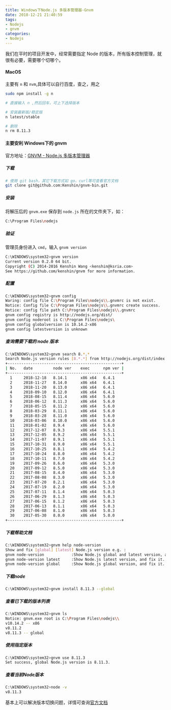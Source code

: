 ```yaml
---
title: Windows下Node.js 多版本管理器-Gnvm
date: 2018-12-21 21:40:59
tags:
- Nodejs
- gnvm
categories:
- Nodejs
---
```


我们在平时的项目开发中，经常需要指定 Node 的版本，所有版本控制管理，就很有必要，需要哪个切哪个。
<!--more-->
#### MacOS
主要有 `n` 和 `nvm`,具体可以自行百度，查之，用之

```bash
sudo npm install -g n

# 直接输入 n ,然后回车，可上下选择版本

# 安装最新版/稳定版
n latest/stable

# 删除
n rm 8.11.3
```

#### 主要安利 Windows下的 gnvm
官方地址：[GNVM - Node.js 多版本管理器](https://github.com/kenshin/gnvm)

##### 下载
```bash
# 使用 git bash，其它下载方式如 go、curl等可查看官方文档
git clone git@github.com:Kenshin/gnvm-bin.git
```

##### 安装
将解压后的 `gnvm.exe` 保存到 `node.js` 所在的文件夹下，如：
```bash
C:\Program Files\nodejs
```

##### 验证
管理员身份进入 `cmd`，输入 `gnvm version`
```bash
C:\WINDOWS\system32>gnvm version
Current version 0.2.0 64 bit.
Copyright (C) 2014-2016 Kenshin Wang <kenshin@ksria.com>
See https://github.com/kenshin/gnvm for more information.
```
##### 配置
```bash
C:\WINDOWS\system32>gnvm config
Waring: config file C:\Program Files\nodejs\\.gnvmrc is not exist.
Notice: Config file C:\Program Files\nodejs\\.gnvmrc create success.
Notice: config file path C:\Program Files\nodejs\\.gnvmrc
gnvm config registry is http://nodejs.org/dist/
gnvm config noderoot is C:\Program Files\nodejs\
gnvm config globalversion is 10.14.2-x86
gnvm config latestversion is unknown
```
##### 查询需要下载的 node 版本
```bash
C:\WINDOWS\system32>gnvm search 8.*.*
Search Node.js version rules [8.*.*] from http://nodejs.org/dist/index.json, please wait.
+--------------------------------------------------+
| No.   date         node ver    exec      npm ver |
+--------------------------------------------------+
  1     2018-12-18   8.14.1      x86 x64   6.4.1
  2     2018-11-27   8.14.0      x86 x64   6.4.1
  3     2018-11-20   8.13.0      x86 x64   6.4.1
  4     2018-09-10   8.12.0      x86 x64   6.4.1
  5     2018-08-15   8.11.4      x86 x64   5.6.0
  6     2018-06-12   8.11.3      x86 x64   5.6.0
  7     2018-05-15   8.11.2      x86 x64   5.6.0
  8     2018-03-29   8.11.1      x86 x64   5.6.0
  9     2018-03-28   8.11.0      x86 x64   5.6.0
  10    2018-03-06   8.10.0      x86 x64   5.6.0
  11    2018-01-02   8.9.4       x86 x64   5.6.0
  12    2017-12-07   8.9.3       x86 x64   5.5.1
  13    2017-12-05   8.9.2       x86 x64   5.5.1
  14    2017-11-07   8.9.1       x86 x64   5.5.1
  15    2017-10-31   8.9.0       x86 x64   5.5.1
  16    2017-10-25   8.8.1       x86 x64   5.4.2
  17    2017-10-24   8.8.0       x86 x64   5.4.2
  18    2017-10-11   8.7.0       x86 x64   5.4.2
  19    2017-09-26   8.6.0       x86 x64   5.3.0
  20    2017-09-12   8.5.0       x86 x64   5.3.0
  21    2017-08-15   8.4.0       x86 x64   5.3.0
  22    2017-08-08   8.3.0       x86 x64   5.3.0
  23    2017-07-20   8.2.1       x86 x64   5.3.0
  24    2017-07-19   8.2.0       x86 x64   5.3.0
  25    2017-07-11   8.1.4       x86 x64   5.0.3
  26    2017-06-29   8.1.3       x86 x64   5.0.3
  27    2017-06-15   8.1.2       x86 x64   5.0.3
  28    2017-06-13   8.1.1       x86 x64   5.0.3
  29    2017-06-08   8.1.0       x86 x64   5.0.3
  30    2017-05-30   8.0.0       x86 x64   5.0.0
+--------------------------------------------------+

```
##### 下载帮助文档
```bash
C:\WINDOWS\system32>gnvm help node-version
Show and fix [global] [latest] Node.js version e.g. :
gnvm node-version            :Show Node.js global and latest version, and fix it.
gnvm node-version latest     :Show Node.js latest version, and fix it.
gnvm node-version global     :Show Node.js global version, and fix it.
```
##### 下载node
```bash
C:\WINDOWS\system32>gnvm install 8.11.3 --global
```
##### 查看已下载的版本列表
```bash
C:\WINDOWS\system32>gnvm ls
Notice: gnvm.exe root is C:\Program Files\nodejs\\
v10.14.2 -- x86
v8.11.2
v8.11.3 -- global
```
##### 使用指定版本
```bash
C:\WINDOWS\system32>gnvm use 8.11.3
Set success, global Node.js version is 8.11.3.
```
##### 查看当前Node版本
```bash
C:\WINDOWS\system32>node -v
v8.11.3
```

基本上可以解决版本切换问题，详情可查询[官方文档](http://ksria.com/gnvm/)